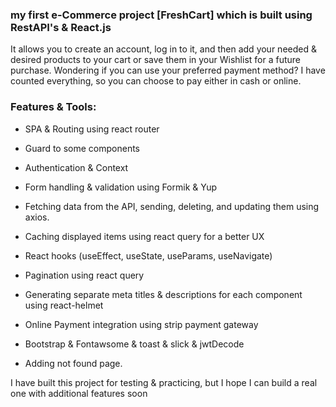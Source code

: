 ### my first e-Commerce project [FreshCart] which is built using RestAPI's & React.js 

It allows you to create an account, log in to it, and then add your needed & desired products to your cart or save them in your Wishlist for a future purchase.
Wondering if you can use your preferred payment method? I have counted everything, so you can choose to pay either in cash or online.


### Features & Tools:



- SPA & Routing using react router 

- Guard to some components

- Authentication & Context 

- Form handling & validation using Formik & Yup

- Fetching data from the API, sending, deleting, and updating them using axios.

- Caching displayed items using react query for a better UX

- React hooks (useEffect, useState, useParams, useNavigate)

- Pagination using react query

- Generating separate meta titles & descriptions for each component using react-helmet

- Online Payment integration using strip payment gateway 

- Bootstrap & Fontawsome & toast & slick & jwtDecode

- Adding not found page.



I have built this project for testing & practicing, but I hope I can build a real one with additional features soon

